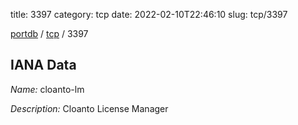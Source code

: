 title: 3397
category: tcp
date: 2022-02-10T22:46:10
slug: tcp/3397

[portdb](/) / [tcp](/category/tcp.html) / 3397


## IANA Data

_Name:_ cloanto-lm

_Description:_ Cloanto License Manager

